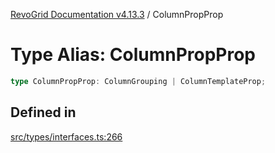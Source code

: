 [RevoGrid Documentation v4.13.3](README.md) / ColumnPropProp

# Type Alias: ColumnPropProp

```ts
type ColumnPropProp: ColumnGrouping | ColumnTemplateProp;
```

## Defined in

[src/types/interfaces.ts:266](https://github.com/revolist/revogrid/blob/827fce61250cb005ab132b3ed11b8ae836712e7b/src/types/interfaces.ts#L266)
